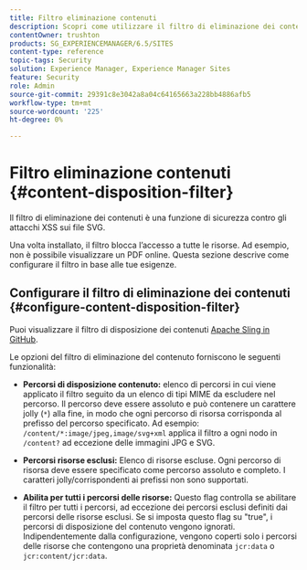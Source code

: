 ```yaml
---
title: Filtro eliminazione contenuti
description: Scopri come utilizzare il filtro di eliminazione dei contenuti per prevenire gli attacchi XSS.
contentOwner: trushton
products: SG_EXPERIENCEMANAGER/6.5/SITES
content-type: reference
topic-tags: Security
solution: Experience Manager, Experience Manager Sites
feature: Security
role: Admin
source-git-commit: 29391c8e3042a8a04c64165663a228bb4886afb5
workflow-type: tm+mt
source-wordcount: '225'
ht-degree: 0%

---
```


# Filtro eliminazione contenuti {#content-disposition-filter}

Il filtro di eliminazione dei contenuti è una funzione di sicurezza contro gli attacchi XSS sui file SVG.

Una volta installato, il filtro blocca l’accesso a tutte le risorse. Ad esempio, non è possibile visualizzare un PDF online. Questa sezione descrive come configurare il filtro in base alle tue esigenze.

## Configurare il filtro di eliminazione dei contenuti {#configure-content-disposition-filter}

Puoi visualizzare il filtro di disposizione dei contenuti [Apache Sling in GitHub](https://github.com/apache/sling-org-apache-sling-security/blob/master/src/main/java/org/apache/sling/security/impl/ContentDispositionFilterConfiguration.java).

Le opzioni del filtro di eliminazione del contenuto forniscono le seguenti funzionalità:

* **Percorsi di disposizione contenuto:** elenco di percorsi in cui viene applicato il filtro seguito da un elenco di tipi MIME da escludere nel percorso. Il percorso deve essere assoluto e può contenere un carattere jolly (`*`) alla fine, in modo che ogni percorso di risorsa corrisponda al prefisso del percorso specificato. Ad esempio: `/content/*:image/jpeg,image/svg+xml` applica il filtro a ogni nodo in `/content?` ad eccezione delle immagini JPG e SVG.

* **Percorsi risorse esclusi:** Elenco di risorse escluse. Ogni percorso di risorsa deve essere specificato come percorso assoluto e completo. I caratteri jolly/corrispondenti ai prefissi non sono supportati.

* **Abilita per tutti i percorsi delle risorse:** Questo flag controlla se abilitare il filtro per tutti i percorsi, ad eccezione dei percorsi esclusi definiti dai percorsi delle risorse esclusi. Se si imposta questo flag su &quot;true&quot;, i percorsi di disposizione del contenuto vengono ignorati. Indipendentemente dalla configurazione, vengono coperti solo i percorsi delle risorse che contengono una proprietà denominata `jcr:data` o `jcr:content/jcr:data`.
